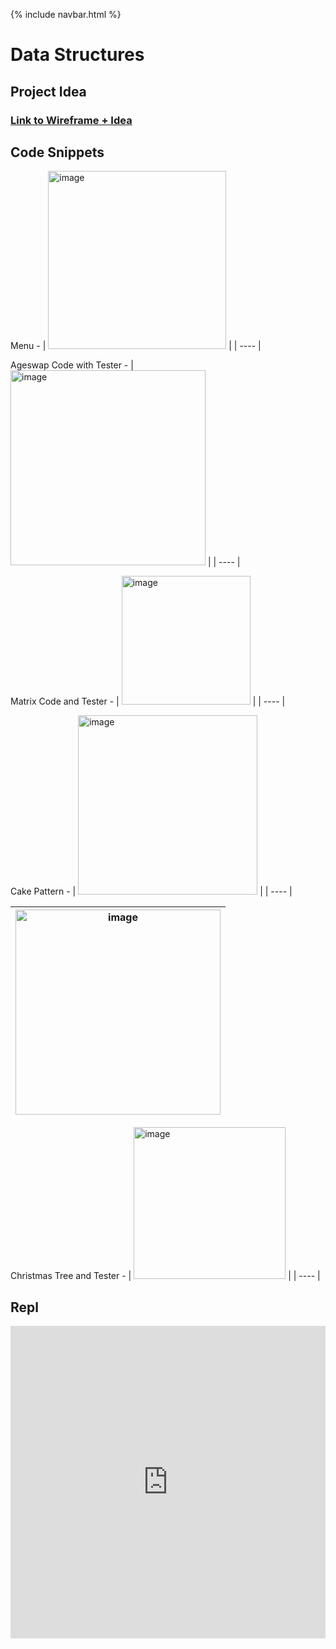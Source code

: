 {% include navbar.html %}



# Data Structures
## Project Idea
### [Link to Wireframe + Idea](https://ninjabreadlord.github.io/grup-grass/webProject) 
## Code Snippets


Menu - 
| <img width="285" alt="image" src="https://user-images.githubusercontent.com/89239598/158658982-9b577751-cf2f-4196-bf4c-ff0cf856b4c5.png"> | 
| ---- |

Ageswap Code with Tester - 
| <img width="312" alt="image" src="https://user-images.githubusercontent.com/89239598/158659030-df140afc-9eff-4c8a-8ee4-c0b07239a05a.png"> |
| ---- |

Matrix Code and Tester - 
| <img width="206" alt="image" src="https://user-images.githubusercontent.com/89239598/158659113-270ebb1b-0950-4dbc-a169-38bfb2faf5cd.png"> |
| ---- |

Cake Pattern - 
| <img width="287" alt="image" src="https://user-images.githubusercontent.com/89239598/158659235-ad4ad194-b55f-4326-a75b-9fc82613973e.png"> |
| ---- |

| <img width="328" alt="image" src="https://user-images.githubusercontent.com/89239598/158659280-afd0f0bb-9037-481e-b77a-367adec62f40.png"> |
| ---- |

Christmas Tree and Tester - 
| <img width="243" alt="image" src="https://user-images.githubusercontent.com/89239598/158659314-48f5f4fe-e91e-4f46-8199-44680382eb36.png"> | 
| ---- |


## Repl
<iframe frameborder="0" width="100%" height="500px" src="https://repl.it/@EverittC/Tri-3-Everitt-Cheng#repl/menu.py?embed=true"></iframe>

